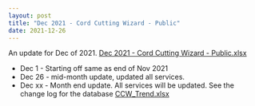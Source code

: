```yaml
---
layout: post
title: "Dec 2021 - Cord Cutting Wizard - Public"
date: 2021-12-26
---
```

<p>An update for Dec of 2021. <a href="/Dec 2021 - Cord Cutting Wizard - Public.xlsx">Dec 2021 - Cord Cutting Wizard - Public.xlsx</a>
  <p>
    <ul>
      <li>Dec 1 - Starting off same as end of Nov 2021
      <li>Dec 26 - mid-month update, updated all services. 
      <li>Dec xx - Month end update. All services will be updated. See the change log for the database <a href="/CCW_Trend.xlsx">CCW_Trend.xlsx</a>
